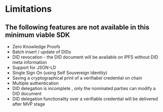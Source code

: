 # Limitations
## The following features are not available in this minimum viable SDK
* Zero Knowledge Proofs
* Batch insert / update of DIDs
* DID revocation - the DID document will be available on IPFS without DID meta information
* Support for JSON-LD
* Single Sign On (using Self Souvereign Identity)
* Saving a cryptographical print of a verifiabel credential on chain
* Multiple authentication
* DID delegation is incomplete , only the nominated parties can modify a DID document
* DID delegation functionality over a verifiable credential will be delivered after MVP stage